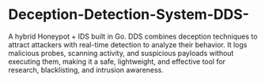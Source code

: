 # Deception-Detection-System-DDS-
A hybrid Honeypot + IDS built in Go. DDS combines deception techniques to attract attackers with real-time detection to analyze their behavior. It logs malicious probes, scanning activity, and suspicious payloads without executing them, making it a safe, lightweight, and effective tool for research, blacklisting, and intrusion awareness.
